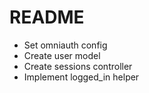 # README

- Set omniauth config
- Create user model
- Create sessions controller
- Implement logged_in helper
